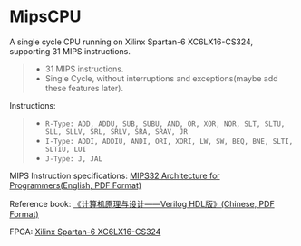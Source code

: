 MipsCPU
=======

A single cycle CPU running on Xilinx Spartan-6 XC6LX16-CS324, supporting 31 MIPS instructions.

>*  31 MIPS instructions.
>*  Single Cycle, without interruptions and exceptions(maybe add these features later).

Instructions:
>*  ``R-Type: ADD, ADDU, SUB, SUBU, AND, OR, XOR, NOR, SLT, SLTU, SLL, SLLV, SRL, SRLV, SRA, SRAV, JR``
>*  ``I-Type: ADDI, ADDIU, ANDI, ORI, XORI, LW, SW, BEQ, BNE, SLTI, SLTIU, LUI``
>*  ``J-Type: J, JAL``

MIPS Instruction specifications:
[MIPS32 Architecture for Programmers(English, PDF Format)](http://mips246.tongji.edu.cn/file/reference/MIPS32%E6%8C%87%E4%BB%A4%E9%9B%86.pdf)

Reference book:
[《计算机原理与设计——Verilog HDL版》(Chinese, PDF Format)](http://mips246.tongji.edu.cn/file/reference/%E8%AE%A1%E7%AE%97%E6%9C%BA%E5%8E%9F%E7%90%86%E4%B8%8E%E8%AE%BE%E8%AE%A1%E2%80%94%E2%80%94%20Verilog%20HDL%E7%89%88.pdf)

FPGA:
[Xilinx Spartan-6 XC6LX16-CS324](http://www.digilentinc.com/Products/Detail.cfm?NavPath=2,400,897&Prod=NEXYS3&CFID=7134617&CFTOKEN=119ce24510883320-C6FCB8D8-5056-0201-02E1008C8300EA55)
